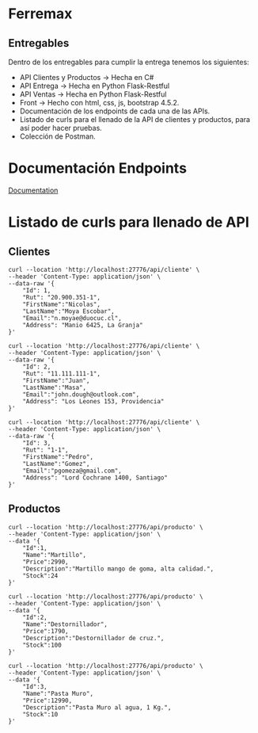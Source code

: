 # Ferremax

## Entregables
Dentro de los entregables para cumplir la entrega tenemos los siguientes:
- API Clientes y Productos -> Hecha en C#
- API Entrega -> Hecha en Python Flask-Restful
- API Ventas -> Hecha en Python Flask-Restful
- Front -> Hecho con html, css, js, bootstrap 4.5.2.
- Documentación de los endpoints de cada una de las APIs.
- Listado de curls para el llenado de la API de clientes y productos, para así poder hacer pruebas.
- Colección de Postman.

# Documentación Endpoints
[Documentation](https://documenter.getpostman.com/view/34415114/2sA3XLEPcy)

# Listado de curls para llenado de API
## Clientes
```
curl --location 'http://localhost:27776/api/cliente' \
--header 'Content-Type: application/json' \
--data-raw '{
    "Id": 1,
    "Rut": "20.900.351-1",
    "FirstName":"Nicolas",
    "LastName":"Moya Escobar",
    "Email":"n.moyae@duocuc.cl",
    "Address": "Manio 6425, La Granja"
}'
```
```
curl --location 'http://localhost:27776/api/cliente' \
--header 'Content-Type: application/json' \
--data-raw '{
    "Id": 2,
    "Rut": "11.111.111-1",
    "FirstName":"Juan",
    "LastName":"Masa",
    "Email":"john.dough@outlook.com",
    "Address": "Los Leones 153, Providencia"
}'
```
```
curl --location 'http://localhost:27776/api/cliente' \
--header 'Content-Type: application/json' \
--data-raw '{
    "Id": 3,
    "Rut": "1-1",
    "FirstName":"Pedro",
    "LastName":"Gomez",
    "Email":"pgomeza@gmail.com",
    "Address": "Lord Cochrane 1400, Santiago"
}'
```
## Productos
```
curl --location 'http://localhost:27776/api/producto' \
--header 'Content-Type: application/json' \
--data '{
    "Id":1,
    "Name":"Martillo",
    "Price":2990,
    "Description":"Martillo mango de goma, alta calidad.",
    "Stock":24
}'
```
```
curl --location 'http://localhost:27776/api/producto' \
--header 'Content-Type: application/json' \
--data '{
    "Id":2,
    "Name":"Destornillador",
    "Price":1790,
    "Description":"Destornillador de cruz.",
    "Stock":100
}'
```
```
curl --location 'http://localhost:27776/api/producto' \
--header 'Content-Type: application/json' \
--data '{
    "Id":3,
    "Name":"Pasta Muro",
    "Price":12990,
    "Description":"Pasta Muro al agua, 1 Kg.",
    "Stock":10
}'
```

